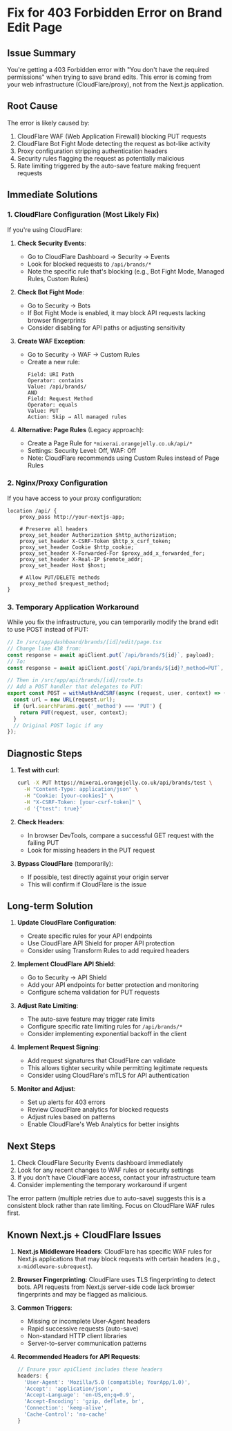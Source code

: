 # Fix for 403 Forbidden Error on Brand Edit Page

## Issue Summary
You're getting a 403 Forbidden error with "You don't have the required permissions" when trying to save brand edits. This error is coming from your web infrastructure (CloudFlare/proxy), not from the Next.js application.

## Root Cause
The error is likely caused by:
1. CloudFlare WAF (Web Application Firewall) blocking PUT requests
2. CloudFlare Bot Fight Mode detecting the request as bot-like activity
3. Proxy configuration stripping authentication headers
4. Security rules flagging the request as potentially malicious
5. Rate limiting triggered by the auto-save feature making frequent requests

## Immediate Solutions

### 1. CloudFlare Configuration (Most Likely Fix)
If you're using CloudFlare:

1. **Check Security Events**:
   - Go to CloudFlare Dashboard → Security → Events
   - Look for blocked requests to `/api/brands/*`
   - Note the specific rule that's blocking (e.g., Bot Fight Mode, Managed Rules, Custom Rules)

2. **Check Bot Fight Mode**:
   - Go to Security → Bots
   - If Bot Fight Mode is enabled, it may block API requests lacking browser fingerprints
   - Consider disabling for API paths or adjusting sensitivity

3. **Create WAF Exception**:
   - Go to Security → WAF → Custom Rules
   - Create a new rule:
     ```
     Field: URI Path
     Operator: contains
     Value: /api/brands/
     AND
     Field: Request Method
     Operator: equals
     Value: PUT
     Action: Skip → All managed rules
     ```

4. **Alternative: Page Rules** (Legacy approach):
   - Create a Page Rule for `*mixerai.orangejelly.co.uk/api/*`
   - Settings: Security Level: Off, WAF: Off
   - Note: CloudFlare recommends using Custom Rules instead of Page Rules

### 2. Nginx/Proxy Configuration
If you have access to your proxy configuration:

```nginx
location /api/ {
    proxy_pass http://your-nextjs-app;
    
    # Preserve all headers
    proxy_set_header Authorization $http_authorization;
    proxy_set_header X-CSRF-Token $http_x_csrf_token;
    proxy_set_header Cookie $http_cookie;
    proxy_set_header X-Forwarded-For $proxy_add_x_forwarded_for;
    proxy_set_header X-Real-IP $remote_addr;
    proxy_set_header Host $host;
    
    # Allow PUT/DELETE methods
    proxy_method $request_method;
}
```

### 3. Temporary Application Workaround
While you fix the infrastructure, you can temporarily modify the brand edit to use POST instead of PUT:

```typescript
// In /src/app/dashboard/brands/[id]/edit/page.tsx
// Change line 438 from:
const response = await apiClient.put(`/api/brands/${id}`, payload);
// To:
const response = await apiClient.post(`/api/brands/${id}?_method=PUT`, payload);

// Then in /src/app/api/brands/[id]/route.ts
// Add a POST handler that delegates to PUT:
export const POST = withAuthAndCSRF(async (request, user, context) => {
  const url = new URL(request.url);
  if (url.searchParams.get('_method') === 'PUT') {
    return PUT(request, user, context);
  }
  // Original POST logic if any
});
```

## Diagnostic Steps

1. **Test with curl**:
   ```bash
   curl -X PUT https://mixerai.orangejelly.co.uk/api/brands/test \
     -H "Content-Type: application/json" \
     -H "Cookie: [your-cookies]" \
     -H "X-CSRF-Token: [your-csrf-token]" \
     -d '{"test": true}'
   ```

2. **Check Headers**:
   - In browser DevTools, compare a successful GET request with the failing PUT
   - Look for missing headers in the PUT request

3. **Bypass CloudFlare** (temporarily):
   - If possible, test directly against your origin server
   - This will confirm if CloudFlare is the issue

## Long-term Solution

1. **Update CloudFlare Configuration**:
   - Create specific rules for your API endpoints
   - Use CloudFlare API Shield for proper API protection
   - Consider using Transform Rules to add required headers

2. **Implement CloudFlare API Shield**:
   - Go to Security → API Shield
   - Add your API endpoints for better protection and monitoring
   - Configure schema validation for PUT requests

3. **Adjust Rate Limiting**:
   - The auto-save feature may trigger rate limits
   - Configure specific rate limiting rules for `/api/brands/*`
   - Consider implementing exponential backoff in the client

4. **Implement Request Signing**:
   - Add request signatures that CloudFlare can validate
   - This allows tighter security while permitting legitimate requests
   - Consider using CloudFlare's mTLS for API authentication

5. **Monitor and Adjust**:
   - Set up alerts for 403 errors
   - Review CloudFlare analytics for blocked requests
   - Adjust rules based on patterns
   - Enable CloudFlare's Web Analytics for better insights

## Next Steps

1. Check CloudFlare Security Events dashboard immediately
2. Look for any recent changes to WAF rules or security settings
3. If you don't have CloudFlare access, contact your infrastructure team
4. Consider implementing the temporary workaround if urgent

The error pattern (multiple retries due to auto-save) suggests this is a consistent block rather than rate limiting. Focus on CloudFlare WAF rules first.

## Known Next.js + CloudFlare Issues

1. **Next.js Middleware Headers**: CloudFlare has specific WAF rules for Next.js applications that may block requests with certain headers (e.g., `x-middleware-subrequest`).

2. **Browser Fingerprinting**: CloudFlare uses TLS fingerprinting to detect bots. API requests from Next.js server-side code lack browser fingerprints and may be flagged as malicious.

3. **Common Triggers**:
   - Missing or incomplete User-Agent headers
   - Rapid successive requests (auto-save)
   - Non-standard HTTP client libraries
   - Server-to-server communication patterns

4. **Recommended Headers for API Requests**:
   ```javascript
   // Ensure your apiClient includes these headers
   headers: {
     'User-Agent': 'Mozilla/5.0 (compatible; YourApp/1.0)',
     'Accept': 'application/json',
     'Accept-Language': 'en-US,en;q=0.9',
     'Accept-Encoding': 'gzip, deflate, br',
     'Connection': 'keep-alive',
     'Cache-Control': 'no-cache'
   }
   ```